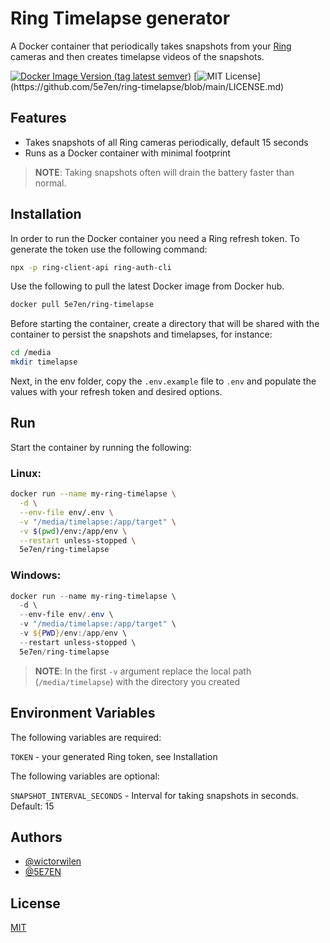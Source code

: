 # Ring Timelapse generator

A Docker container that periodically takes snapshots from your [Ring](https://www.ring.com) cameras and then creates timelapse videos of the snapshots.

[![Docker Image Version (tag latest semver)](https://img.shields.io/docker/v/5e7en/ring-timelapse/latest)](https://hub.docker.com/repository/docker/5e7en/ring-timelapse)
[![MIT License](https://img.shields.io/apm/l/atomic-design-ui.svg?)](https://github.com/5e7en/ring-timelapse/blob/main/LICENSE.md)

## Features

-   Takes snapshots of all Ring cameras periodically, default 15 seconds
-   Runs as a Docker container with minimal footprint

> **NOTE**: Taking snapshots often will drain the battery faster than normal.

## Installation

In order to run the Docker container you need a Ring refresh token.
To generate the token use the following command:

```bash
npx -p ring-client-api ring-auth-cli
```

Use the following to pull the latest Docker image from Docker hub.

```bash
docker pull 5e7en/ring-timelapse
```

Before starting the container, create a directory that will be shared with the
container to persist the snapshots and timelapses, for instance:

```bash
cd /media
mkdir timelapse
```

Next, in the env folder, copy the `.env.example` file to `.env` and populate the values with your refresh token and desired options.

## Run

Start the container by running the following:

### Linux:

```bash
docker run --name my-ring-timelapse \
  -d \
  --env-file env/.env \
  -v "/media/timelapse:/app/target" \
  -v $(pwd)/env:/app/env \
  --restart unless-stopped \
  5e7en/ring-timelapse
```

### Windows:

```powershell
docker run --name my-ring-timelapse \
  -d \
  --env-file env/.env \
  -v "/media/timelapse:/app/target" \
  -v ${PWD}/env:/app/env \
  --restart unless-stopped \
  5e7en/ring-timelapse
```

> **NOTE**: In the first `-v` argument replace the local path (`/media/timelapse`) with the directory you created

## Environment Variables

The following variables are required:

`TOKEN` - your generated Ring token, see Installation

The following variables are optional:

`SNAPSHOT_INTERVAL_SECONDS` - Interval for taking snapshots in seconds. Default: 15

## Authors

-   [@wictorwilen](https://www.github.com/wictorwilen)
-   [@5E7EN](https://www.github.com/5e7en)

## License

[MIT](https://choosealicense.com/licenses/mit/)
